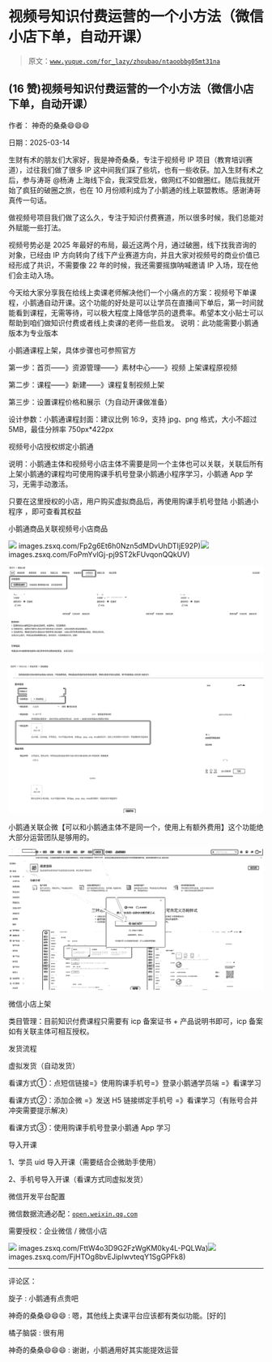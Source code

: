 # 视频号知识付费运营的一个小方法（微信小店下单，自动开课）

> 原文：[`www.yuque.com/for_lazy/zhoubao/ntaoobbg05mt31na`](https://www.yuque.com/for_lazy/zhoubao/ntaoobbg05mt31na)

## (16 赞)视频号知识付费运营的一个小方法（微信小店下单，自动开课）

作者： 神奇的桑桑😄😄😄

日期：2025-03-14

生财有术的朋友们大家好，我是神奇桑桑，专注于视频号 IP 项目（教育培训赛道），过往我们做了很多 IP
这中间我们踩了些坑，也有一些收获。加入生财有术之后，参与涛哥 @杨涛 上海线下会，我深受启发，做网红不如做圈红。随后我就开始了疯狂的破圈之旅，也在 10
月份顺利成为了小鹅通的线上联盟教练。感谢涛哥真传一句话。

做视频号项目我们做了这么久，专注于知识付费赛道，所以很多时候，我们总能对外赋能一些打法。

视频号势必是 2025 年最好的布局，最近这两个月，通过破圈，线下找我咨询的对象，已经由 IP
方向转向了线下产业赛道方向，并且大家对视频号的商业价值已经形成了共识，不需要像 22 年的时候，我还需要摇旗呐喊邀请 IP 入场，现在他们会主动入场。

今天给大家分享我在给线上卖课老师解决他们一个小痛点的方案：视频号下单课程，小鹅通自动开课。这个功能的好处是可以让学员在直播间下单后，第一时间就能看到课程，无需等待，可以极大程度上降低学员的退费率。希望本文小贴士可以帮助到咱们做知识付费或者线上卖课的老师一些启发。
说明：此功能需要小鹅通版本为专业版本

小鹅通课程上架，具体步骤也可参照官方

第一步：首页——》资源管理——》素材中心——》视频 上架课程原视频

第二步：课程——》新建——》课程复制视频上架

第三步：设置课程价格和展示（为自动开课做准备）

设计参数：小鹅通课程封面：建议比例 16:9，支持 jpg、png 格式，大小不超过 5MB，最佳分辨率 750px*422px

视频号小店授权绑定小鹅通

说明：小鹅通主体和视频号小店主体不需要是同一个主体也可以关联，关联后所有上架小鹅通的课程均可使用购课手机号登录小鹅通小程序学习，小鹅通
App 学习，无需手动激活。

只要在这里授权的小店，用户购买虚拟商品后，再使用购课手机号登陆 小鹅通小程序 ，即可查看其权益

小鹅通商品关联视频号小店商品

![](img/article-) images.zsxq.com/Fp2g6Et6h0Nzn5dMDvUhDTIjE92P)![](img/article-) images.zsxq.com/FoPmYvlGj-pj9ST2kFUvqonQQkUV)

![](img/7a4a7883f0aa5db4f728f55494e2d683.png "None")

![](img/05a430e2acaf01c60e722b6777038bf5.png "None")

小鹅通关联企微【可以和小鹅通主体不是同一个，使用上有额外费用】这个功能绝大部分运营团队是够用的。

![](img/59a460fc690db031bd6c9b401b414bff.png "None")

微信小店上架

类目管理：目前知识付费课程只需要有 icp 备案证书 + 产品说明书即可，icp 备案如有关联主体可相互授权。

发货流程

虚拟发货（自动发货）

看课方式①：点短信链接=》使用购课手机号=》登录小鹅通学员端 =》看课学习

看课方式②：添加企微 =》发送 H5 链接绑定手机号 =》看课学习（有账号合并冲突需要提示解决）

看课方式③：使用购课手机号登录小鹅通 App 学习

导入开课

1、学员 uid 导入开课（需要结合企微助手使用）

2、手机号导入开课（看课方式同虚拟发货）

微信开发平台配置

微信数据流通必配：[`open.weixin.qq.com`](https://open.weixin.qq.com)

需要授权：企业微信 / 微信小店

![](img/article-) images.zsxq.com/FttW4o3D9G2FzWgKM0ky4L-PQLWa)![](img/article-) images.zsxq.com/FjHTOg8bvEJipIwvteqY1SgGPFk8)

* * *

评论区：

旋子 : 小鹅通有点贵吧

神奇的桑桑😄😄😄 : 嗯，其他线上卖课平台应该都有类似功能。[好的]

橘子脑袋 : 很有用

神奇的桑桑😄😄😄 : 谢谢，小鹅通用好其实能提效运营